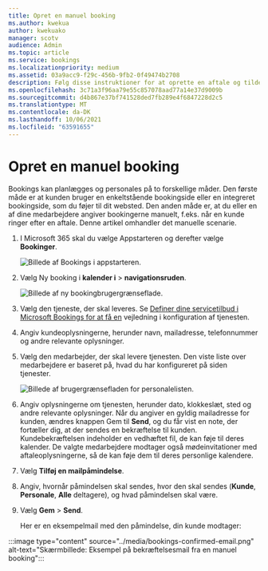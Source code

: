 ```yaml
---
title: Opret en manuel booking
ms.author: kwekua
author: kwekuako
manager: scotv
audience: Admin
ms.topic: article
ms.service: bookings
ms.localizationpriority: medium
ms.assetid: 03a9acc9-f29c-456b-9fb2-0f49474b2708
description: Følg disse instruktioner for at oprette en aftale og tildele en medarbejder via Microsoft Bookings-appen.
ms.openlocfilehash: 3c71a3f96aa79e55c857078aad77a14e37d9009b
ms.sourcegitcommit: d4b867e37bf741528ded7fb289e4f6847228d2c5
ms.translationtype: MT
ms.contentlocale: da-DK
ms.lasthandoff: 10/06/2021
ms.locfileid: "63591655"
---
```

# <a name="create-a-manual-booking"></a>Opret en manuel booking

Bookings kan planlægges og personales på to forskellige måder. Den første måde er at kunden bruger en enkeltstående bookingside eller en integreret bookingside, som du føjer til dit websted. Den anden måde er, at du eller en af dine medarbejdere angiver bookingerne manuelt, f.eks. når en kunde ringer efter en aftale. Denne artikel omhandler det manuelle scenarie.

1. I Microsoft 365 skal du vælge Appstarteren og derefter vælge **Bookinger**.

   ![Billede af Bookings i appstarteren.](../media/bookings-applauncher.png)

1. Vælg Ny booking i **kalender i** \> **navigationsruden**.

   ![Billede af ny bookingbrugergrænseflade.](../media/bookings-newbooking.png)

1. Vælg den tjeneste, der skal leveres. Se [Definer dine servicetilbud i Microsoft Bookings for at få en](define-service-offerings.md) vejledning i konfiguration af tjenesten.

1. Angiv kundeoplysningerne, herunder navn, mailadresse, telefonnummer og andre relevante oplysninger.

1. Vælg den medarbejder, der skal levere tjenesten. Den viste liste over medarbejdere er baseret på, hvad du har konfigureret på siden tjenester.

   ![Billede af brugergrænsefladen for personalelisten.](../media/bookings-staff-list.png)

1. Angiv oplysningerne om tjenesten, herunder dato, klokkeslæt, sted og andre relevante oplysninger. Når du angiver en gyldig mailadresse for kunden, ændres knappen  Gem til **Send**, og du får vist en note, der fortæller dig, at der sendes en bekræftelse til kunden. Kundebekræftelsen indeholder en vedhæftet fil, de kan føje til deres kalender. De valgte medarbejdere modtager også mødeinvitationer med aftaleoplysningerne, så de kan føje dem til deres personlige kalendere.

1. Vælg **Tilføj en mailpåmindelse**.

1. Angiv, hvornår påmindelsen skal sendes, hvor den skal sendes (**Kunde**, **Personale**, **Alle** deltagere), og hvad påmindelsen skal være.

1. Vælg **Gem** \> **Send**.

   Her er en eksempelmail med den påmindelse, din kunde modtager:

:::image type="content" source="../media/bookings-confirmed-email.png" alt-text="Skærmbillede: Eksempel på bekræftelsesmail fra en manuel booking":::